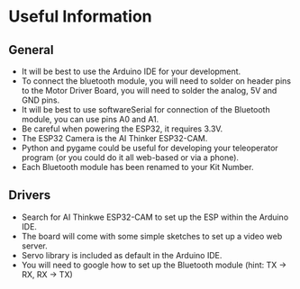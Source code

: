 # Useful Information

## General
- It will be best to use the Arduino IDE for your development.
- To connect the bluetooth module, you will need to solder on header pins to the Motor Driver Board, you will need to solder the analog, 5V and GND pins.
- It will be best to use softwareSerial for connection of the Bluetooth module, you can use pins A0 and A1.
- Be careful when powering the ESP32, it requires 3.3V.
- The ESP32 Camera is the AI Thinker ESP32-CAM.
- Python and pygame could be useful for developing your teleoperator program (or you could do it all web-based or via a phone).
- Each Bluetooth module has been renamed to your Kit Number.


## Drivers
- Search for AI Thinkwe ESP32-CAM to set up the ESP within the Arduino IDE.
- The board will come with some simple sketches to set up a video web server.
- Servo library is included as default in the Arduino IDE.
- You will need to google how to set up the Bluetooth module (hint: TX -> RX, RX -> TX)
